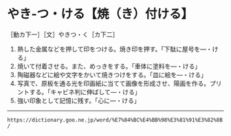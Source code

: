 # やき‐つ・ける【焼（き）付ける】

［動カ下一］［文］やきつ・く［カ下二］
1.  熱した金属などを押して印をつける。焼き印を押す。「下駄に屋号を―・ける」
2.  焼いて付着させる。また、めっきをする。「車体に塗料を―・ける」
3.  陶磁器などに絵や文字をかいて焼きつけをする。「皿に絵を―・ける」
4.  写真で、原板を通る光を印画紙に当てて画像を形成させ、陽画を作る。プリントする。「キャビネ判に伸ばして―・ける」
5.  強い印象として記憶に残す。「心に―・ける」

---
`https://dictionary.goo.ne.jp/word/%E7%84%BC%E4%BB%98%E3%81%91%E3%82%8B/`